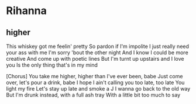 # Rihanna
## higher
This whiskey got me feelin' pretty
So pardon if I'm impolite
I just really need your ass with me
I'm sorry 'bout the other night
And I know I could be more creative
And come up with poetic lines
But I'm turnt up upstairs and I love you
Is the only thing that's in my mind

[Chorus]
You take me higher, higher than I've ever been, babe
Just come over, let's pour a drink, babe
I hope I ain't calling you too late, too late
You light my fire
Let's stay up late and smoke a J
I wanna go back to the old way
But I'm drunk instead, with a full ash tray
With a little bit too much to say

